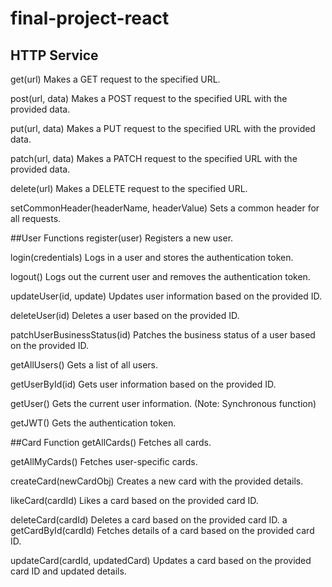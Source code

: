 # final-project-react

## HTTP Service
get(url)
Makes a GET request to the specified URL.

post(url, data)
Makes a POST request to the specified URL with the provided data.

put(url, data)
Makes a PUT request to the specified URL with the provided data.

patch(url, data)
Makes a PATCH request to the specified URL with the provided data.

delete(url)
Makes a DELETE request to the specified URL.

setCommonHeader(headerName, headerValue)
Sets a common header for all requests.

##User Functions
register(user)
Registers a new user.

login(credentials)
Logs in a user and stores the authentication token.

logout()
Logs out the current user and removes the authentication token.

updateUser(id, update)
Updates user information based on the provided ID.

deleteUser(id)
Deletes a user based on the provided ID.

patchUserBusinessStatus(id)
Patches the business status of a user based on the provided ID.

getAllUsers()
Gets a list of all users.

getUserById(id)
Gets user information based on the provided ID.

getUser()
Gets the current user information. (Note: Synchronous function)

getJWT()
Gets the authentication token.

##Card Function
getAllCards()
Fetches all cards.

getAllMyCards()
Fetches user-specific cards.

createCard(newCardObj)
Creates a new card with the provided details.

likeCard(cardId)
Likes a card based on the provided card ID.

deleteCard(cardId)
Deletes a card based on the provided card ID.
a
getCardById(cardId)
Fetches details of a card based on the provided card ID.

updateCard(cardId, updatedCard)
Updates a card based on the provided card ID and updated details.
